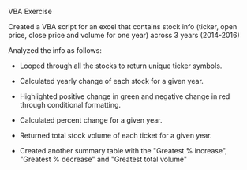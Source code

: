 VBA Exercise

Created a VBA script for an excel that contains stock info (ticker, open price, close price and volume for one year) across 3 years (2014-2016) 

Analyzed the info as follows:

  * Looped through all the stocks to return unique ticker symbols.

  * Calculated yearly change of each stock for a given year.
  
  * Highlighted positive change in green and negative change in red through conditional formatting.
  
  * Calculated percent change for a given year.

  * Returned total stock volume of each ticket for a given year.
  
  * Created another summary table with the "Greatest % increase", "Greatest % decrease" and "Greatest total volume"
